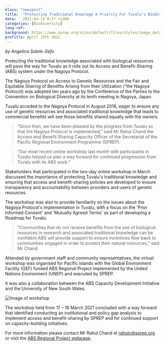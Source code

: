 ```yaml
---
klass: "newspost"
title:  "Protecting Traditional Knowlege A Priority For Tuvalu's Biodiversity."
date:   2021-04-19 9:27 +1300
categories: [Biodiversity]
lang-ref: 
background: https://www.sprep.org/sites/default/files/styles/image_detai_670_400_/public/images/news/PACC%20-%20Tuvalu.JPG?itok=kbPOmo47
preTitle: April 19th 2021
---
```

*by Angelica Salele-Sefo.*

Protecting the traditional knowledge associated with biological resources will pave the way for Tuvalu as it rolls out its Access and Benefit-Sharing (ABS) system under the Nagoya Protocol.

The Nagoya Protocol on Access to Genetic Resources and the Fair and Equitable Sharing of Benefits Arising from their Utilization (“the Nagoya Protocol) was adopted ten years ago by the Conference of the Parties to the Convention on Biological Diversity at its tenth meeting in Nagoya, Japan.

Tuvalu acceded to the Nagoya Protocol in August 2018, eager to ensure any use of genetic resources and associated traditional knowledge that leads to commercial benefits will see those benefits shared equally with the owners.  

>“Since then, we have been pleased by the progress from Tuvalu so that the Nagoya Protocol is implemented,” said Mr Rahul Chand the Access and Benefit Sharing Capacity Officer of the Secretariat of the Pacific Regional Environment Programme (SPREP).

>“Our most recent online workshop last month with participants in Tuvalu helped us plan a way forward for continued progression from Tuvalu with its ABS work.”

Stakeholders that participated in the two-day online workshop in March discussed the importance of protecting Tuvalu's traditional knowledge and ensuring that access and benefit-sharing policies are developed to ensure transparency and accountability between providers and users of genetic resources. 

The workshop was also to provide familiarity on the issues about the Nagoya Protocol's implementation in Tuvalu, with a focus on the 'Prior Informed Consent' and 'Mutually Agreed Terms' as part of developing a Roadmap for Tuvalu. 

>“Communities that do not receive benefits from the use of biological resources in research and associated traditional knowledge can be confident ABS will provide support to ensure incentives flow back to communities engaged in order to protect their natural resources,” said Mr Chand.

Attended by government staff and community representatives, the virtual workshop was organised for Pacific islands with the Global Environment Facility (GEF) funded ABS Regional Project implemented by the United Nations Environment (UNEP) and executed by SPREP. 

It was also a collaboration between the ABS Capacity Development Initiative and the University of New South Wales. 

![Image of workshop](https://www.sprep.org/sites/default/files/users/angelicas/Tuvalu%20ABS%20Screenshot.png)

The workshop held from 17 – 18 March 2021 concluded with a way forward that identified conducting an institutional and policy gap analysis to implement access and benefit-sharing by SPREP and for continued support on capacity-building initiatives. 

For more information please contact Mr Rahul Chand at [rahulc@sprep.org](rahulc@sprep.org) or visit the [ABS Regional Project webpage](https://www.sprep.org/abs). 
